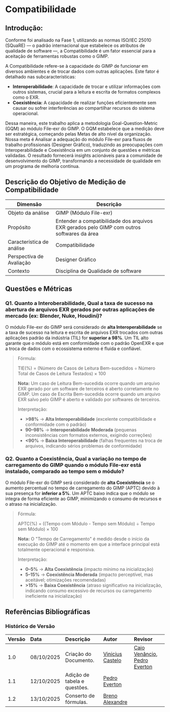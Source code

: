 # Compatibilidade

## Introdução:

Conforme foi analisado na Fase 1, utilizando as normas ISO/IEC 25010 (SQuaRE) — o padrão internacional que estabelece os atributos de qualidade de software —, a Compatibilidade é um fator essencial para a aceitação de ferramentas robustas como o GIMP.

A Compatibilidade refere-se à capacidade do GIMP de funcionar em diversos ambientes e de trocar dados com outras aplicações. Este fator é detalhado nas subcaracterísticas:

- **Interoperabilidade**: A capacidade de trocar e utilizar informações com outros sistemas, crucial para a leitura e escrita de formatos complexos como o EXR.
- **Coexistência:** A capacidade de realizar funções eficientemente sem causar ou sofrer interferências ao compartilhar recursos do sistema operacional.

Dessa maneira, este trabalho aplica a metodologia Goal-Question-Metric (GQM) ao módulo File-exr do GIMP. O GQM estabelece que a medição deve ser estratégica, começando pelas Metas de alto nível da organização. Nossa meta é Analisar a adequação do módulo File-exr para fluxos de trabalho profissionais (Designer Gráfico), traduzindo as preocupações com Interoperabilidade e Coexistência em um conjunto de questões e métricas validadas. O resultado fornecerá insights acionáveis para a comunidade de desenvolvimento do GIMP, transformando a necessidade de qualidade em um programa de melhoria contínua.


## Descrição do Objetivo de Medição de Compatibilidade

|        Dimensão           |                   Descrição                     |
|---------------------------|-------------------------------------------------|
| Objeto da análise         | GIMP (Módulo File-exr)                          |
| Propósito                 | Entender a compatibilidade dos arquivos EXR gerados pelo GIMP com outros softwares da área |
| Característica de análise | Compatibilidade                                  | 
| Perspectiva de Avaliação  | Designer Gráfico                                |
| Contexto                  | Disciplina de Qualidade de software             |

## Questões e Métricas

### Q1. Quanto a Interoberabilidade, Qual a taxa de sucesso na abertura de arquivos EXR gerados por outras aplicações de mercado (ex: Blender, Nuke, Houdini)?

O módulo File-exr do GIMP será considerado de **alta Interoperabilidade** se a taxa de sucesso na leitura e escrita de arquivos EXR trocados com outras aplicações padrão da indústria (TIL) for **superior a 98%**. Um TIL alto garante que o módulo está em conformidade com o padrão OpenEXR e que a troca de dados com o ecossistema externo é fluida e confiável.

> Fórmula:
>
> TIE(%) = (Número de Casos de Leitura Bem-sucedidos ÷ Número Total de Casos de Leitura Testados) × 100
>
> **Nota:** Um caso de Leitura Bem-sucedida ocorre quando um arquivo EXR gerado por um software de terceiros é aberto corretamente no GIMP. Um caso de Escrita Bem-sucedida ocorre quando um arquivo EXR salvo pelo GIMP é aberto e validado por softwares de terceiros.
>
> Interpretação:
>
> - **>98%** → **Alta Interoperabilidade** (excelente compatibilidade e conformidade com o padrão)
> - **90–98%** → **Interoperabilidade Moderada** (pequenas inconsistências com formatos externos, exigindo correções)
> - **<90%** → **Baixa Interoperabilidade** (falhas frequentes na troca de arquivos, indicando sérios problemas de conformidade)

### Q2. Quanto a Coexistência, Qual a variação no tempo de carregamento do GIMP quando o módulo File-exr está instalado, comparado ao tempo sem o módulo?

O módulo File-exr do GIMP será considerado de **alta Coexistência** se o aumento percentual no tempo de carregamento do GIMP (APTC) devido à sua presença for **inferior a 5%**. Um APTC baixo indica que o módulo se integra de forma eficiente ao GIMP, minimizando o consumo de recursos e o atraso na inicialização.

> Fórmula:
>
> APTC(%) = ((Tempo com Módulo - Tempo sem Módulo) ÷ Tempo sem Módulo) × 100
>
> **Nota:** O "Tempo de Carregamento" é medido desde o início da execução do GIMP até o momento em que a interface principal está totalmente operacional e responsiva.
>
> Interpretação:
>
> - **0–5%** → **Alta Coexistência** (impacto mínimo na inicialização)
> - **5–15%** → **Coexistência Moderada** (impacto perceptível, mas aceitável; otimizações recomendadas)
> - **>15%** → **Baixa Coexistência** (atraso significativo na inicialização, indicando consumo excessivo de recursos ou carregamento ineficiente na inicialização)



## Referências Bibliográficas


### **Histórico de Versão**

| Versão | Data       | Descrição                                         | Autor          | Revisor          |
| :----- | :--------- | :------------------------------------------------ | :------------- | :--------------- |
| 1.0    | 08/10/2025 | Criação do Documento. | [Vinicius Castelo](https://github.com/Vini47)     | [Caio Venâncio](https://www.github.com/caio-venancio), [Pedro Everton](https://github.com/pedroeverton217) |
| 1.1    | 12/10/2025 | Adição de tabela e questões. |[Pedro Everton](https://github.com/pedroeverton217) | |
| 1.2   | 13/10/2025 | Conserto de fórmulas.  |[Breno Alexandre](https://github.com/brenoalexandre0) | |
